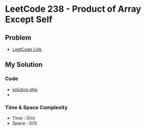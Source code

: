 # LeetCode 238 - Product of Array Except Self

## Problem  
- [LeetCode Link](https://leetcode.com/problems/product-of-array-except-self/)

## My Solution

### Code
- [solution.php](./solution.php)
- 

### Time & Space Complexity
- Time  : O(n)
- Space : O(1)
